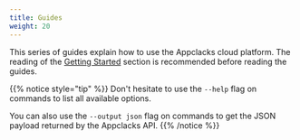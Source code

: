 ```yaml
---
title: Guides
weight: 20
---
```


This series of guides explain how to use the Appclacks cloud platform. The reading of the [Getting Started](/getting-started/) section is recommended before reading the guides.

{{% notice style="tip" %}}
Don't hesitate to use the `--help` flag on commands to list all available options.

You can also use the `--output json` flag on commands to get the JSON payload returned by the Appclacks API.
{{% /notice %}}
